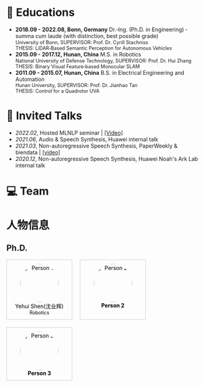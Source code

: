 <span id="educations"></span>


# 📖 Educations
- <p style="margin: 0; line-height: 1.2;">
  <strong>2018.09 - 2022.08, Bonn, Germany</strong> Dr.‑Ing. (Ph.D. in Engineering) ‑ summa cum laude (with distinction, best possible grade)<br>
  <span style="font-size: 90%;">University of Bonn, SUPERVISOR: Prof. Dr. Cyrill Stachniss</span><br>
  <span style="font-size: 90%;">THESIS: LiDAR‑Based Semantic Perception for Autonomous Vehicles</span>
  </p>
- <p style="margin: 0; line-height: 1.2;">
  <strong>2015.09 - 2017.12, Hunan, China</strong> M.S. in Robotics<br>
  <span style="font-size: 90%;">National University of Defense Technology, SUPERVISOR: Prof. Dr. Hui Zhang</span><br>
  <span style="font-size: 90%;">THESIS: Binary Visual Feature‑based Monocular SLAM</span>
  </p>
- <p style="margin: 0; line-height: 1.2;">
  <strong>2011.09 - 2015.07, Hunan, China</strong> B.S. in Electrical Engineering and Automation<br>
  <span style="font-size: 90%;">Hunan University, SUPERVISOR: Prof. Dr. Jianhao Tan </span><br>
  <span style="font-size: 90%;">THESIS: Control for a Quadrotor UVA</span>
  </p>

# 💬 Invited Talks
- *2022.02*, Hosted MLNLP seminar \| [\[Video\]](https://www.bilibili.com/video/BV1wF411x7qh)
- *2021.06*, Audio & Speech Synthesis, Huawei internal talk
- *2021.03*, Non-autoregressive Speech Synthesis, PaperWeekly & biendata \| [\[video\]](https://www.bilibili.com/video/BV1uf4y1t7Hr/)
- *2020.12*, Non-autoregressive Speech Synthesis, Huawei Noah's Ark Lab internal talk

# 💻 Team
# 人物信息
## Ph.D.
<div style="display: flex; flex-wrap: wrap; gap: 20px;">

  <!-- 第一个人物框 -->
  <div style="border: 1px solid #ccc; padding: 10px; text-align: center; width: 150px;">
    <a href="https://shenyehui.github.io/" target="_blank" style="text-decoration: none; color: black;">
      <img src="students-shenyehui" alt="Person 1" style="width: 100px; height: 100px; border-radius: 50%;"><br>
      Yehui Shen(沈业辉)<br>
      <span style="font-size: 90%;">Robotics</span>
    </a>
  </div>

  <!-- 第二个人物框 -->
  <div style="border: 1px solid #ccc; padding: 10px; text-align: center; width: 150px;">
    <a href="https://example.com/person2" target="_blank" style="text-decoration: none; color: black;">
      <img src="https://via.placeholder.com/150" alt="Person 2" style="width: 100px; height: 100px; border-radius: 50%;"><br>
      <strong>Person 2</strong>
    </a>
  </div>

  <!-- 第三个人物框 -->
  <div style="border: 1px solid #ccc; padding: 10px; text-align: center; width: 150px;">
    <a href="https://example.com/person3" target="_blank" style="text-decoration: none; color: black;">
      <img src="https://via.placeholder.com/150" alt="Person 3" style="width: 100px; height: 100px; border-radius: 50%;"><br>
      <strong>Person 3</strong>
    </a>
  </div>

</div>

